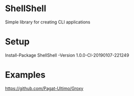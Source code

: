 # ShellShell
Simple library for creating CLI applications

# Setup

Install-Package ShellShell -Version 1.0.0-CI-20190107-221249

# Examples

https://github.com/Pagat-Ultimo/Groxy

